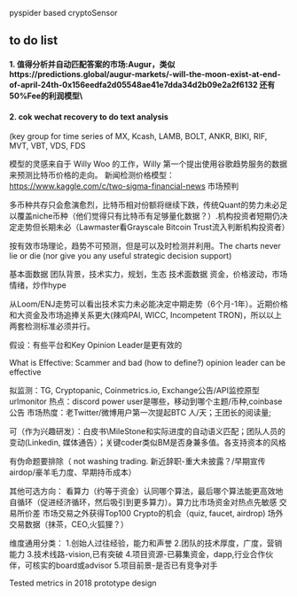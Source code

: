 pyspider based cryptoSensor

## to do list
#### 1. 值得分析并自动匹配答案的市场:Augur，类似https://predictions.global/augur-markets/-will-the-moon-exist-at-end-of-april-24th-0x156eedfa2d05548ae41e7dda34d2b09e2a2f6132 还有50%Fee的利润模型\
#### 2. cok wechat recovery to do text analysis 
(key group for time series of MX, Kcash, LAMB, BOLT, ANKR, BIKI, RIF, MVT, VBT, VDS, FDS

模型的灵感来自于 Willy Woo 的工作，Willy 第一个提出使用谷歌趋势服务的数据来预测比特币价格的走向。
新闻检测价格模型：https://www.kaggle.com/c/two-sigma-financial-news
市场预判



多币种共存只会愈演愈烈，比特币相对份额将继续下跌，传统Quant的势力未必足以覆盖niche币种（他们觉得只有比特币有足够量化数据？）.机构投资者短期仍决定走势但长期未必（Lawmaster看Grayscale Bitcoin Trust流入判断机构投资者）

按有效市场理论，趋势不可预测，但是可以及时检测并利用。The charts never lie or die (nor give you any useful strategic decision support) 






基本面数据
团队背景，技术实力，规划，生态
技术面数据
资金，价格波动，市场情绪，炒作hype


从Loom/ENJ走势可以看出技术实力未必能决定中期走势（6个月-1年）。近期价格和大资金及市场追捧关系更大(辣鸡PAI, WICC, Incompetent TRON)，所以以上两套检测标准必须并行。




假设：有些平台和Key Opinion Leader是更有效的

What is Effective: Scammer and bad (how to define?) opinion leader can be effective

拟监测：TG, Cryptopanic, Coinmetrics.io, Exchange公告/API监控原型urlmonitor
热点：discord power user是哪些，移动到哪个主题/币种,coinbase公告
市场热度：老Twitter/微博用户第一次提起BTC 人/天；王团长的阅读量;

可（作为兴趣研发）：白皮书\MileStone和实际进度的自动语义匹配；团队人员的变动(Linkedin, 媒体通告）；关键coder类似BM是否身兼多值。各支持资本的风格

有伪命题要排除（ not washing trading. 新近辞职-重大未披露？/早期宣传airdop/豪羊毛力度、早期持币成本）


其他可选方向：
看算力（约等于资金）认同哪个算法，最后哪个算法能更高效地自循环（促进经济循环，然后吸引到更多算力）。算力比市场资金对热点先敏感
交易所价差
市场交易之外获得Top100 Crypto的机会（quiz, faucet, airdrop)
场外交易数据（抹茶，CEO,火狐狸？）

维度通用分类：
1.创始人过往经验，能力和声誉
2.团队的技术厚度，广度，营销能力
3.技术线路-vision,已有突破
4.项目资源-已募集资金，dapp,行业合作伙伴，可核实的board或advisor
5.项目前景-是否已有竞争对手


Tested metrics in 2018 prototype design

